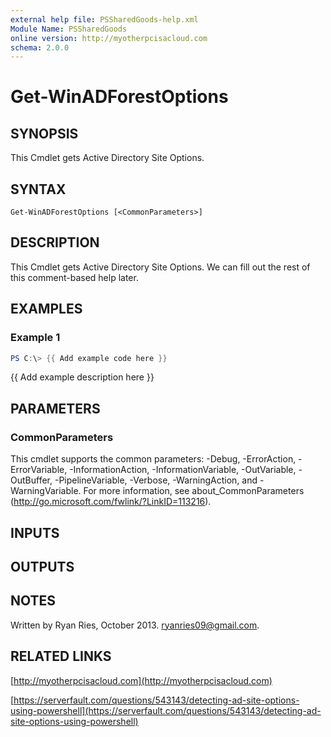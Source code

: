```yaml
---
external help file: PSSharedGoods-help.xml
Module Name: PSSharedGoods
online version: http://myotherpcisacloud.com
schema: 2.0.0
---
```


# Get-WinADForestOptions

## SYNOPSIS
This Cmdlet gets Active Directory Site Options.

## SYNTAX

```
Get-WinADForestOptions [<CommonParameters>]
```

## DESCRIPTION
This Cmdlet gets Active Directory Site Options.
We can fill out the rest of this comment-based help later.

## EXAMPLES

### Example 1
```powershell
PS C:\> {{ Add example code here }}
```

{{ Add example description here }}

## PARAMETERS

### CommonParameters
This cmdlet supports the common parameters: -Debug, -ErrorAction, -ErrorVariable, -InformationAction, -InformationVariable, -OutVariable, -OutBuffer, -PipelineVariable, -Verbose, -WarningAction, and -WarningVariable.
For more information, see about_CommonParameters (http://go.microsoft.com/fwlink/?LinkID=113216).

## INPUTS

## OUTPUTS

## NOTES
Written by Ryan Ries, October 2013.
ryanries09@gmail.com.

## RELATED LINKS

[http://myotherpcisacloud.com](http://myotherpcisacloud.com)

[https://serverfault.com/questions/543143/detecting-ad-site-options-using-powershell](https://serverfault.com/questions/543143/detecting-ad-site-options-using-powershell)

